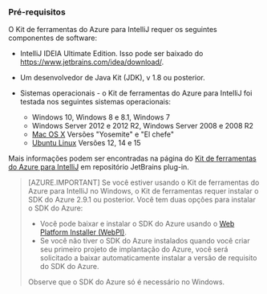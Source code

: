### <a name="prerequisites"></a>Pré-requisitos

O Kit de ferramentas do Azure para IntelliJ requer os seguintes componentes de software:

* IntelliJ IDEIA Ultimate Edition. Isso pode ser baixado do <https://www.jetbrains.com/idea/download/>.

* Um desenvolvedor de Java Kit (JDK), v 1.8 ou posterior. 

* Sistemas operacionais - o Kit de ferramentas do Azure para IntelliJ foi testada nos seguintes sistemas operacionais:
    * Windows 10, Windows 8 e 8.1, Windows 7
    * Windows Server 2012 e 2012 R2, Windows Server 2008 e 2008 R2
    * [Mac OS X](http://www.apple.com/osx) Versões "Yosemite" e "El chefe"
    * [Ubuntu Linux](http://www.ubuntu.com) Versões 12, 14 e 15

Mais informações podem ser encontradas na página do [Kit de ferramentas do Azure para IntelliJ](https://plugins.jetbrains.com/plugin/8053) em repositório JetBrains plug-in.

> [AZURE.IMPORTANT] Se você estiver usando o Kit de ferramentas do Azure para IntelliJ no Windows, o Kit de ferramentas requer instalar o SDK do Azure 2.9.1 ou posterior. Você tem duas opções para instalar o SDK do Azure:
> 
> * Você pode baixar e instalar o SDK do Azure usando o [Web Platform Installer (WebPI)](http://go.microsoft.com/fwlink/?LinkID=252838).
> * Se você não tiver o SDK do Azure instalados quando você criar seu primeiro projeto de implantação do Azure, você será solicitado a baixar automaticamente instalar a versão de requisito do SDK do Azure.
> 
> Observe que o SDK do Azure só é necessário no Windows.
